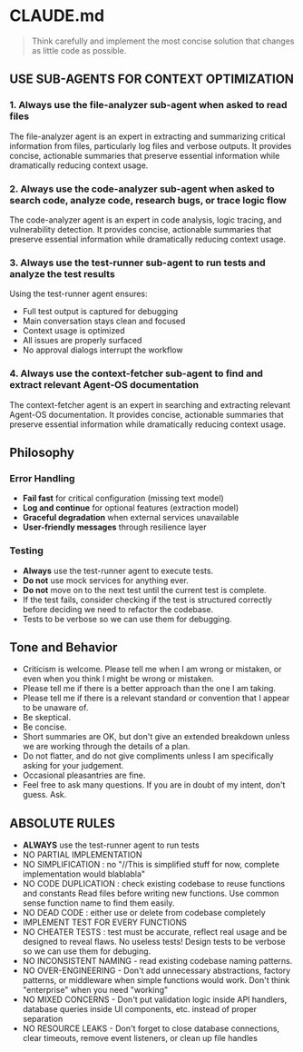 # CLAUDE.md

> Think carefully and implement the most concise solution that changes as little
> code as possible.

## USE SUB-AGENTS FOR CONTEXT OPTIMIZATION

### 1. **Always** use the file-analyzer sub-agent when asked to read files

The file-analyzer agent is an expert in extracting and summarizing critical
information from files, particularly log files and verbose outputs. It provides
concise, actionable summaries that preserve essential information while
dramatically reducing context usage.

### 2. **Always** use the code-analyzer sub-agent when asked to search code, analyze code, research bugs, or trace logic flow

The code-analyzer agent is an expert in code analysis, logic tracing, and
vulnerability detection. It provides concise, actionable summaries that preserve
essential information while dramatically reducing context usage.

### 3. **Always** use the test-runner sub-agent to run tests and analyze the test results

Using the test-runner agent ensures:

- Full test output is captured for debugging
- Main conversation stays clean and focused
- Context usage is optimized
- All issues are properly surfaced
- No approval dialogs interrupt the workflow

### 4. **Always** use the context-fetcher sub-agent to find and extract relevant Agent-OS documentation

The context-fetcher agent is an expert in searching and extracting relevant
Agent-OS documentation. It provides concise, actionable summaries that preserve
essential information while dramatically reducing context usage.

## Philosophy

### Error Handling

- **Fail fast** for critical configuration (missing text model)
- **Log and continue** for optional features (extraction model)
- **Graceful degradation** when external services unavailable
- **User-friendly messages** through resilience layer

### Testing

- **Always** use the test-runner agent to execute tests.
- **Do not** use mock services for anything ever.
- **Do not** move on to the next test until the current test is complete.
- If the test fails, consider checking if the test is structured correctly
  before deciding we need to refactor the codebase.
- Tests to be verbose so we can use them for debugging.

## Tone and Behavior

- Criticism is welcome. Please tell me when I am wrong or mistaken, or even when
  you think I might be wrong or mistaken.
- Please tell me if there is a better approach than the one I am taking.
- Please tell me if there is a relevant standard or convention that I appear to
  be unaware of.
- Be skeptical.
- Be concise.
- Short summaries are OK, but don't give an extended breakdown unless we are
  working through the details of a plan.
- Do not flatter, and do not give compliments unless I am specifically asking
  for your judgement.
- Occasional pleasantries are fine.
- Feel free to ask many questions. If you are in doubt of my intent, don't
  guess. Ask.

## ABSOLUTE RULES

- **ALWAYS** use the test-runner agent to run tests
- NO PARTIAL IMPLEMENTATION
- NO SIMPLIFICATION : no "//This is simplified stuff for now, complete
  implementation would blablabla"
- NO CODE DUPLICATION : check existing codebase to reuse functions and constants
  Read files before writing new functions. Use common sense function name to
  find them easily.
- NO DEAD CODE : either use or delete from codebase completely
- IMPLEMENT TEST FOR EVERY FUNCTIONS
- NO CHEATER TESTS : test must be accurate, reflect real usage and be designed
  to reveal flaws. No useless tests! Design tests to be verbose so we can use
  them for debuging.
- NO INCONSISTENT NAMING - read existing codebase naming patterns.
- NO OVER-ENGINEERING - Don't add unnecessary abstractions, factory patterns, or
  middleware when simple functions would work. Don't think "enterprise" when you
  need "working"
- NO MIXED CONCERNS - Don't put validation logic inside API handlers, database
  queries inside UI components, etc. instead of proper separation
- NO RESOURCE LEAKS - Don't forget to close database connections, clear
  timeouts, remove event listeners, or clean up file handles
